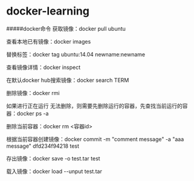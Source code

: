 # docker-learning

#####docker命令
获取镜像：docker pull ubuntu  

查看本地已有镜像：docker images  

替换标签：docker tag ubuntu:14.04 newname:newname  

查看镜像详情：docker inspect <imaeg id>  

在默认docker hub搜索镜像：docker search TERM  

删除镜像：docker rmi <image id>  

如果进行正在运行 无法删除，则需要先删除运行的容器，先查找当前运行的容器：docker ps -a  

删除当前容器：docker rm <容器id>  

根据当前容器创建镜像：docker commit -m "comment message" -a "aaa message" dfd234f94218 test  

存出镜像：docker save -o test.tar test  

载入镜像：docker load --unput test.tar  